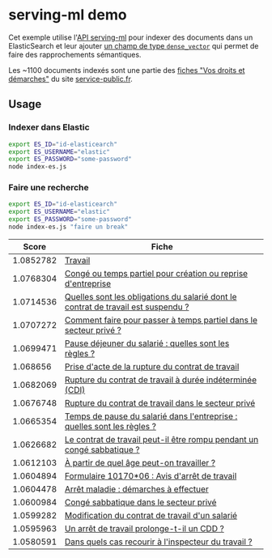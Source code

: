 # serving-ml demo

Cet exemple utilise l'[API serving-ml](https://github.com/SocialGouv/serving-ml) pour indexer des documents dans un ElasticSearch et leur ajouter [un champ de type `dense_vector`](https://www.elastic.co/fr/blog/text-similarity-search-with-vectors-in-elasticsearch) qui permet de faire des rapprochements sémantiques.

Les ~1100 documents indexés sont une partie des [fiches "Vos droits et démarches"](https://www.data.gouv.fr/fr/datasets/service-public-fr-guide-vos-droits-et-demarches-particuliers/) du site [service-public.fr](https://service-public.fr).

## Usage

### Indexer dans Elastic

```sh
export ES_ID="id-elasticearch"
export ES_USERNAME="elastic"
export ES_PASSWORD="some-password"
node index-es.js
```

### Faire une recherche

```sh
export ES_ID="id-elasticearch"
export ES_USERNAME="elastic"
export ES_PASSWORD="some-password"
node index-es.js "faire un break"
```

| Score     | Fiche                                                                                                                                            |
| --------- | ------------------------------------------------------------------------------------------------------------------------------------------------ |
| 1.0852782 | [Travail](https://www.service-public.fr/particuliers/vosdroits/N19806)                                                                           |
| 1.0768304 | [Congé ou temps partiel pour création ou reprise d'entreprise](https://www.service-public.fr/particuliers/vosdroits/F2382)                       |
| 1.0714536 | [Quelles sont les obligations du salarié dont le contrat de travail est suspendu ?](https://www.service-public.fr/particuliers/vosdroits/F32768) |
| 1.0707272 | [Comment faire pour passer à temps partiel dans le secteur privé ?](https://www.service-public.fr/particuliers/vosdroits/F878)                   |
| 1.0699471 | [Pause déjeuner du salarié : quelles sont les règles ?](https://www.service-public.fr/particuliers/vosdroits/F34555)                             |
| 1.068656  | [Prise d'acte de la rupture du contrat de travail](https://www.service-public.fr/particuliers/vosdroits/F24409)                                  |
| 1.0682069 | [Rupture du contrat de travail à durée indéterminée (CDI)](https://www.service-public.fr/particuliers/vosdroits/F10033)                          |
| 1.0676748 | [Rupture du contrat de travail dans le secteur privé](https://www.service-public.fr/particuliers/vosdroits/N19611)                               |
| 1.0665354 | [Temps de pause du salarié dans l'entreprise : quelles sont les règles ?](https://www.service-public.fr/particuliers/vosdroits/F18205)           |
| 1.0626682 | [Le contrat de travail peut-il être rompu pendant un congé sabbatique ?](https://www.service-public.fr/particuliers/vosdroits/F12750)            |
| 1.0612103 | [À partir de quel âge peut-on travailler ?](https://www.service-public.fr/particuliers/vosdroits/F1649)                                          |
| 1.0604894 | [Formulaire 10170\*06 : Avis d'arrêt de travail](https://www.service-public.fr/particuliers/vosdroits/R1458)                                     |
| 1.0604478 | [Arrêt maladie : démarches à effectuer](https://www.service-public.fr/particuliers/vosdroits/F303)                                               |
| 1.0600984 | [Congé sabbatique dans le secteur privé](https://www.service-public.fr/particuliers/vosdroits/F2381)                                             |
| 1.0599282 | [Modification du contrat de travail d'un salarié](https://www.service-public.fr/particuliers/vosdroits/F2339)                                    |
| 1.0595963 | [Un arrêt de travail prolonge-t-il un CDD ?](https://www.service-public.fr/particuliers/vosdroits/F1326)                                         |
| 1.0580591 | [Dans quels cas recourir à l'inspecteur du travail ?](https://www.service-public.fr/particuliers/vosdroits/F107)                                 |
